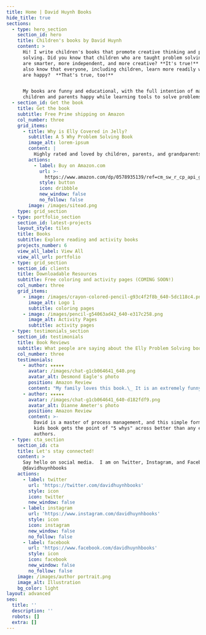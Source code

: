 ```yaml
---
title: Home | David Huynh Books
hide_title: true
sections:
  - type: hero_section
    section_id: hero
    title: Children's books by David Huynh
    content: >
      Hi! I write children's books that promote creative thinking and problem
      solving. Did you know that children who are taught problem solving skills
      are smarter, more independent, and more creative? **It's true!** Did you
      also know that everyone, including children, learn more readily when they
      are happy?  **That's true, too!**


      My books are funny and educational, with the full intention of making
      children and parents happy while learning tools to solve problems better.
  - section_id: Get the book
    title: Get the book
    subtitle: Free Prime shipping on Amazon
    col_number: three
    grid_items:
      - title: Why is Elly Covered in Jelly?
        subtitle: A 5 Why Problem Solving Book
        image_alt: lorem-ipsum
        content: |
          Highly rated and loved by children, parents, and grandparents.
        actions:
          - label: Buy on Amazon.com
            url: >-
              https://www.amazon.com/dp/0578935139/ref=cm_sw_r_cp_api_glt_fabc_RYGT5FTZ4JNEN5M062VB
            style: button
            icon: dribbble
            new_window: false
            no_follow: false
        image: /images/sitead.png
    type: grid_section
  - type: portfolio_section
    section_id: latest-projects
    layout_style: tiles
    title: Books
    subtitle: Explore reading and activity books
    projects_number: 6
    view_all_label: View All
    view_all_url: portfolio
  - type: grid_section
    section_id: clients
    title: Downloadable Resources
    subtitle: Free coloring and activity pages (COMING SOON!)
    col_number: three
    grid_items:
      - image: /images/crayon-colored-pencil-g93c4f2f8b_640-5dc118c4.png
        image_alt: Logo 1
        subtitle: coloring pages
      - image: /images/pencil-g54063ad42_640-e317c258.png
        image_alt: Activity Pages
        subtitle: activity pages
  - type: testimonials_section
    section_id: testimonials
    title: Book Reviews
    subtitle: What people are saying about the Elly Problem Solving books
    col_number: three
    testimonials:
      - author: ★★★★★
        avatar: /images/chat-g1cb064641_640.png
        avatar_alt: Desmond Eagle's photo
        position: Amazon Review
        content: "My family loves this book.\_ It is an extremely funny and creative way for children to understand the importance of finding the root cause of a problem."
      - author: ★★★★★
        avatar: /images/chat-g1cb064641_640-d182fdf9.png
        avatar_alt: Dianne Ameter's photo
        position: Amazon Review
        content: >-
          David is a master of process management, and this simple format of a
          kids book gets the point of "5 whys" across better than any expert
          authors.
  - type: cta_section
    section_id: cta
    title: Let's stay connected!
    content: >
      Say hello on social media.  I am on Twitter, Instagram, and Facebook.
      @davidhuynhbooks
    actions:
      - label: twitter
        url: 'https://twitter.com/davidhuynhbooks'
        style: icon
        icon: twitter
        new_window: false
      - label: instagram
        url: 'https://www.instagram.com/davidhuynhbooks'
        style: icon
        icon: instagram
        new_window: false
        no_follow: false
      - label: facebook
        url: 'https://www.facebook.com/davidhuynhbooks'
        style: icon
        icon: facebook
        new_window: false
        no_follow: false
    image: /images/author portrait.png
    image_alt: Illustration
    bg_color: light
layout: advanced
seo:
  title: ''
  description: ''
  robots: []
  extra: []
---
```

